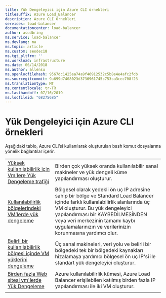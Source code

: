 ```yaml
---
title: Yük Dengeleyici için Azure CLI örnekleri
titlesuffix: Azure Load Balancer
description: Azure CLI Örnekleri
services: load-balancer
documentationcenter: load-balancer
author: asudbring
ms.service: load-balancer
ms.devlang: na
ms.topic: article
ms.custom: seodec18
ms.tgt_pltfrm: ''
ms.workload: infrastructure
ms.date: 06/14/2018
ms.author: allensu
ms.openlocfilehash: 9567dc1425ea74a9f46912532c5b8e4e4afc2fdb
ms.sourcegitcommit: 9a699d7408023d3736961745c753ca3cec708f23
ms.translationtype: MT
ms.contentlocale: tr-TR
ms.lasthandoff: 07/16/2019
ms.locfileid: "68275685"
---
```

# <a name="azure-cli-samples-for-load-balancer"></a>Yük Dengeleyici için Azure CLI örnekleri

Aşağıdaki tablo, Azure CLI’si kullanılarak oluşturulan bash komut dosyalarına yönelik bağlantılar içerir.

| | |
|-|-|
| [Yüksek kullanılabilirlik için Vm'lere Yük Dengeleme trafiği](./scripts/load-balancer-linux-cli-sample-nlb.md) | Birden çok yüksek oranda kullanılabilir sanal makineler ve yük dengeli küme yapılandırması oluşturur. |
| [Kullanılabilirlik bölgelerindeki VM’lerde yük dengeleme](./scripts/load-balancer-linux-cli-sample-zone-redundant-frontend.md) | Bölgesel olarak yedekli ön uç IP adresine sahip bir bölge ve Standard Load Balancer içinde farklı kullanılabilirlik alanlarında üç VM oluşturur. Bu yük dengeleyici yapılandırması bir KAYBEDİLMESİNDEN veya veri merkezinin tamamı kaybı uygulamalarınızın ve verilerinizin korunmasına yardımcı olur. |
|[Belirli bir kullanılabilirlik bölgesi içinde VM yüklerini dengeleme](./scripts/load-balancer-linux-cli-sample-zonal-frontend.md)|Üç sanal makineleri, veri yolu ve belirli bir bölgedeki tek bir bölgedeki kaynakları hizalamaya yardımcı bölgesel ön uç IP'si ile standart yük dengeleyici oluşturur.|
| [Birden fazla Web sitesi vm'lerde Yük Dengeleme](./scripts/load-balancer-linux-cli-load-balance-multiple-websites-vm.md) | Azure kullanılabilirlik kümesi, Azure Load Balancer erişilebilen katılmış birden fazla IP yapılandırması ile iki VM oluşturur. |
| | |


